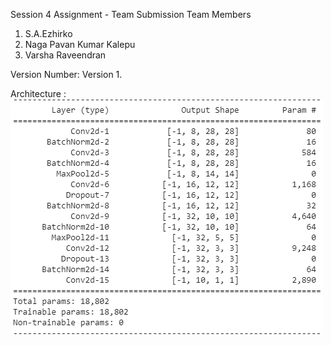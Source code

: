 Session 4 Assignment - Team Submission
Team Members
1. S.A.Ezhirko
2. Naga Pavan Kumar Kalepu
3. Varsha Raveendran

Version Number: Version 1.

Architecture : ![GitHub Logo](images/Version5.png)   
   
